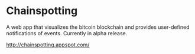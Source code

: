 # Chainspotting
A web app that visualizes the bitcoin blockchain and provides user-defined notifications of events. Currently in alpha release.

http://chainspotting.appspot.com/
